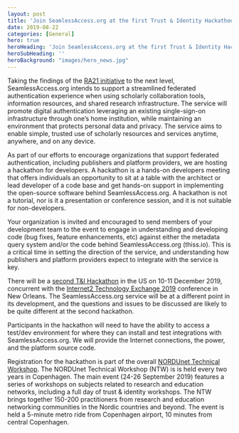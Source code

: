 ```yaml
---
layout: post
title: 'Join SeamlessAccess.org at the first Trust & Identity Hackathon'
date: 2019-08-22
categories: [General]
hero: true
heroHeading: 'Join SeamlessAccess.org at the first Trust & Identity Hackathon'
heroSubHeading: ''
heroBackground: "images/hero_news.jpg"
---
```


Taking the findings of the [RA21 initiative](https://ra21.org) to the next level, SeamlessAccess.org intends to support a streamlined federated authentication experience when using scholarly collaboration tools, information resources, and shared research infrastructure. The service will promote digital authentication leveraging an existing single-sign-on infrastructure through one’s home institution, while maintaining an environment that protects personal data and privacy. The service aims to enable simple, trusted use of scholarly resources and services anytime, anywhere, and on any device.

As part of our efforts to encourage organizations that support federated authentication, including publishers and platform providers, we are hosting a hackathon for developers. A hackathon is a hands-on developers meeting that offers individuals an opportunity to sit at a table with the architect or lead developer of a code base and get hands-on support in implementing the open-source software behind SeamlessAccess.org. A hackathon is not a tutorial, nor is it a presentation or conference session, and it is not suitable for non-developers.

Your organization is invited and encouraged to send members of your development team to the event to engage in understanding and developing code (bug fixes, feature enhancements, etc) against either the metadata query system and/or the code behind SeamlessAccess.org (thiss.io). This is a critical time in setting the direction of the service, and understanding how publishers and platform providers expect to integrate with the service is key.

There will be a [second T&I Hackathon](https://meetings.internet2.edu/2019-technology-exchange/detail/10005634/) in the US on 10-11 December 2019, concurrent with the [Internet2 Technology Exchange 2019](https://meetings.internet2.edu/2019-technology-exchange/attendee-information/registration/) conference in New Orleans. The SeamlessAccess.org service will be at a different point in its development, and the questions and issues to be discussed are likely to be quite different at the second hackathon.

Participants in the hackathon will need to have the ability to access a test/dev environment for where they can install and test integrations with SeamlessAccess.org. We will provide the Internet connections, the power, and the platform source code.

Registration for the hackathon is part of the overall [NORDUnet Technical Workshop](http://www.ntw2019.net).  The NORDUnet Technical Workshop (NTW) is is held every two years in Copenhagen. The main event (24-26 September 2019) features a series of workshops on subjects related to research and education networks, including a full day of trust & identity workshops. The NTW brings together 150-200 practitioners from research and education networking communities in the Nordic countries and beyond. The event is held a 5-minute metro ride from Copenhagen airport, 10 minutes from central Copenhagen.